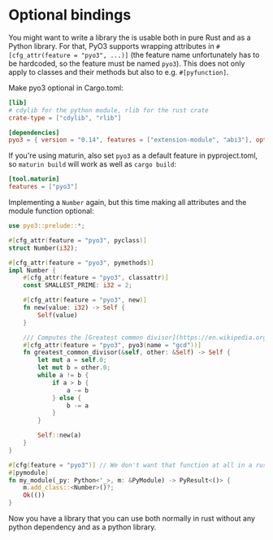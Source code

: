# Optional bindings

You might want to write a library the is usable both in pure Rust and as a Python library. For that, PyO3 supports wrapping attributes in `#[cfg_attr(feature = "pyo3", ...)]` (the feature name unfortunately has to be hardcoded, so the feature must be named `pyo3`). This does not only apply to classes and their methods but also to e.g. `#[pyfunction]`.

Make pyo3 optional in Cargo.toml:

```toml
[lib]
# cdylib for the python module, rlib for the rust crate
crate-type = ["cdylib", "rlib"]

[dependencies]
pyo3 = { version = "0.14", features = ["extension-module", "abi3"], optional = true }
```

If you're using maturin, also set `pyo3` as a default feature in pyproject.toml, so `maturin build` will work as well as `cargo build`:

```toml
[tool.maturin]
features = ["pyo3"]
```

Implementing a `Number` again, but this time making all attributes and the module function optional:

```rust
use pyo3::prelude::*;

#[cfg_attr(feature = "pyo3", pyclass)]
struct Number(i32);

#[cfg_attr(feature = "pyo3", pymethods)]
impl Number {
    #[cfg_attr(feature = "pyo3", classattr)]
    const SMALLEST_PRIME: i32 = 2;

    #[cfg_attr(feature = "pyo3", new)]
    fn new(value: i32) -> Self {
        Self(value)
    }

    /// Computes the [Greatest common divisor](https://en.wikipedia.org/wiki/Greatest_common_divisor) of two numbers
    #[cfg_attr(feature = "pyo3", pyo3(name = "gcd"))]
    fn greatest_common_divisor(&self, other: &Self) -> Self {
        let mut a = self.0; 
        let mut b = other.0;
        while a != b {
            if a > b {
                a -= b
            } else {
                b -= a
            }
        }

        Self::new(a)
    }
}

#[cfg(feature = "pyo3")] // We don't want that function at all in a rust library
#[pymodule]
fn my_module(_py: Python<'_>, m: &PyModule) -> PyResult<()> {
    m.add_class::<Number>()?;
    Ok(())
}
```

Now you have a library that you can use both normally in rust without any python dependency and as a python library. 